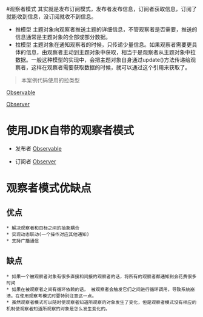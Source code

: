#观察者模式
 其实就是发布订阅模式，发布者发布信息，订阅者获取信息，订阅了就能收到信息，没订阅就收不到信息。

* 推模型
    主题对象向观察者推送主题的详细信息，不管观察者是否需要，推送的信息通常是主题对象的全部或部分数据。
* 拉模型
   主题对象在通知观察者的时候，只传递少量信息。如果观察者需要更具体的信息，由观察者主动到主题对象中获取，相当于是观察者从主题对象中拉数据。一般这种模型的实现中，会把主题对象自身通过update()方法传递给观察者，这样在观察者需要获取数据的时候，就可以通过这个引用来获取了。

> 本案例代码使用的拉类型

  [Observable](ConcreteSubject.java)
  
  [Observer](ConcreteObserver.java)
  
# 使用JDK自带的观察者模式
 * 发布者
 [Observable](ConcreteWeatherSubject.java)
 
 * 订阅者
 [Observer](ConcreteWeatherObserver.java)
 
# 观察者模式优缺点

 ## 优点
    
    * 解决观察者和目标之间的抽象耦合
    * 实现动态联动(一个操作对应其他通知)
    * 支持广播通信
 ## 缺点
    
    * 如果一个被观察者对象有很多直接和间接的观察者的话，将所有的观察者都通知到会花费很多时间
    * 如果在被观察者之间有循环依赖的话， 被观察者会触发它们之间进行循环调用，导致系统崩溃。在使用观察考模式时要特别注意这一点。
    * 虽然观察者模式可以随时使观察者知道所观察的对象发生了变化，但是观察者模式没有相应的机制使观察者知道所观察的对象是怎么发生变化的。
